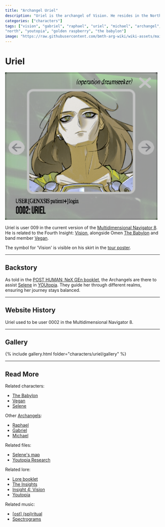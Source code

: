 ```yaml
---
title: "Archangel Uriel"
description: "Uriel is the archangel of Vision. He resides in the North of YOUtopia, according to Selene's map."
categories: ["characters"]
tags: ["vision", "gabriel", "raphael", "uriel", "michael", "archangel", "selene's map", 
"north", "youtopia", "golden raspberry", "the babylon"]
image: "https://raw.githubusercontent.com/bmth-arg-wiki/wiki-assets/main/characters/uriel/uriel-300x300.png"
---
```

# Uriel

![Uriel's Avatar](https://raw.githubusercontent.com/bmth-arg-wiki/wiki-assets/main/characters/uriel/2uriel.png)

Uriel is user 009 in the current version of the [Multidimensional Navigator 8](../website/website).
He is related to the Fourth Insight: [Vision](../lore/insight4-vision), alongside Omen [The Babylon](babylon) and band member [Vegan](vegan).

The symbol for 'Vision' is visible on his skirt in the [tour poster](#gallery).

***

## Backstory

As told in the [POST HUMAN: NeX GEn booklet](../lore/booklet), 
the Archangels are there to assist [Selene](selene) in [YOUtopia](../lore/youtopia).
They guide her through different realms, ensuring her journey stays balanced.

***

## Website History

Uriel used to be user 0002 in the Multidimensional Navigator 8.

***

## Gallery

{% include gallery.html folder="characters/uriel/gallery" %}

***

## Read More

Related characters:

- [The Babylon](babylon)
- [Vegan](vegan)
- [Selene](selene)

Other [Archangels](characters#The-Archangels):

- [Raphael](raphael)
- [Gabriel](gabriel)
- [Michael](michael)

Related files:

- [Selene's map](../for-sof/selenes_map)
- [Youtopia Research](../for-sof/selene_youtopia_doc)

Related lore:

- [Lore booklet](../lore/booklet)
- [The Insights](../lore/insights)
- [Insight 4: Vision](../lore/insight4-vision)
- [Youtopia](../lore/youtopia)

Related music:

- [[ost] (spi)ritual](../music/song-spiritual)
- [Spectrograms](../music/spectrograms)